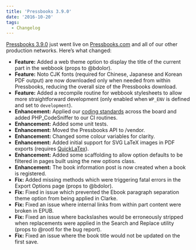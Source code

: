 ```yaml
---
title: 'Pressbooks 3.9.0'
date: '2016-10-20'
tags:
  - Changelog
---
```


[Pressbooks 3.9.0](https://github.com/pressbooks/pressbooks/releases/tag/v3.9.0) just went
live on [Pressbooks.com](https://pressbooks.com/) and all of our other production
networks. Here’s what changed:

- **Feature:** Added a web theme option to display the title of the current part in the
  webbook (props to @bdolor).
- **Feature:** Noto CJK fonts (required for Chinese, Japanese and Korean PDF output) are
  now downloaded only when needed from within Pressbooks, reducing the overall size of the
  Pressbooks download.
- **Feature:** Added a recompile routine for webbook stylesheets to allow more
  straightforward development (only enabled when `WP_ENV` is defined and set to
  `development`).
- **Enhancement:** Applied our
  [coding standards](https://github.com/pressbooks/pressbooks/blob/master/docs/coding-standards.md)
  across the board and added PHP_CodeSniffer to our CI routines.
- **Enhancement:** Added some unit tests.
- **Enhancement:** Moved the Pressbooks API to /vendor.
- **Enhancement:** Changed some colour variables for clarity.
- **Enhancement:** Added initial support for SVG LaTeX images in PDF exports (requires
  [QuickLaTex](https://wordpress.org/plugins/wp-quicklatex/)).
- **Enhancement:** Added some scaffolding to allow option defaults to be filtered in pages
  built using the new options class.
- **Enhancement:** The book information post is now created when a book is registered.
- **Fix:** Added missing methods which were triggering fatal errors in the Export Options
  page (props to @bdolor).
- **Fix:** Fixed in issue which prevented the Ebook paragraph separation theme option from
  being applied in Clarke.
- **Fix:** Fixed an issue where internal links from within part content were broken in
  EPUB.
- **Fix:** Fixed an issue where backslashes would be erroneously stripped when
  replacements were applied in the Search and Replace utility (props to @rootl for the bug
  report).
- **Fix:** Fixed an issue where the book title would not be updated on the first save.
